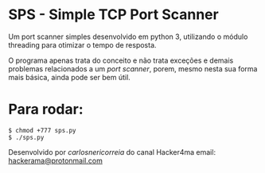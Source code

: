 # SPS - Simple TCP Port Scanner

Um port scanner simples desenvolvido em python 3, utilizando o módulo threading para otimizar o tempo de resposta.

O programa apenas trata do conceito e não trata exceções e demais problemas relacionados a um _port scanner_, porem, mesmo nesta sua forma mais básica, ainda pode ser bem útil. 

# Para rodar: 
	$ chmod +777 sps.py
	$ ./sps.py


Desenvolvido por *carlosnericorreia* do canal Hacker4ma
email: hackerama@protonmail.com
